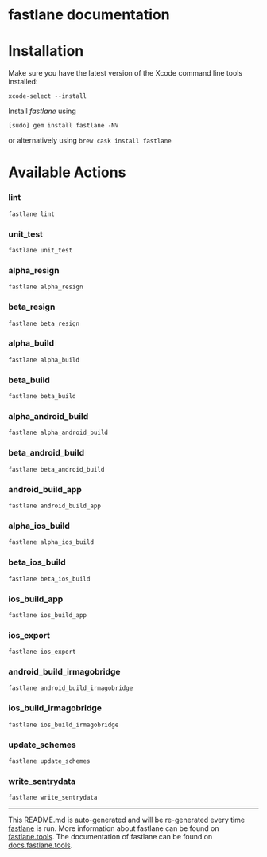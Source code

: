 fastlane documentation
================
# Installation

Make sure you have the latest version of the Xcode command line tools installed:

```
xcode-select --install
```

Install _fastlane_ using
```
[sudo] gem install fastlane -NV
```
or alternatively using `brew cask install fastlane`

# Available Actions
### lint
```
fastlane lint
```

### unit_test
```
fastlane unit_test
```

### alpha_resign
```
fastlane alpha_resign
```

### beta_resign
```
fastlane beta_resign
```

### alpha_build
```
fastlane alpha_build
```

### beta_build
```
fastlane beta_build
```

### alpha_android_build
```
fastlane alpha_android_build
```

### beta_android_build
```
fastlane beta_android_build
```

### android_build_app
```
fastlane android_build_app
```

### alpha_ios_build
```
fastlane alpha_ios_build
```

### beta_ios_build
```
fastlane beta_ios_build
```

### ios_build_app
```
fastlane ios_build_app
```

### ios_export
```
fastlane ios_export
```

### android_build_irmagobridge
```
fastlane android_build_irmagobridge
```

### ios_build_irmagobridge
```
fastlane ios_build_irmagobridge
```

### update_schemes
```
fastlane update_schemes
```

### write_sentrydata
```
fastlane write_sentrydata
```


----

This README.md is auto-generated and will be re-generated every time [fastlane](https://fastlane.tools) is run.
More information about fastlane can be found on [fastlane.tools](https://fastlane.tools).
The documentation of fastlane can be found on [docs.fastlane.tools](https://docs.fastlane.tools).
